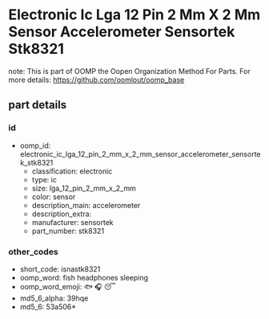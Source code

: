 # Electronic Ic Lga 12 Pin 2 Mm X 2 Mm Sensor Accelerometer Sensortek Stk8321  

note: This is part of OOMP the Oopen Organization Method For Parts. For more details: https://github.com/oomlout/oomp_base

##  part details





### id
* oomp_id: electronic_ic_lga_12_pin_2_mm_x_2_mm_sensor_accelerometer_sensortek_stk8321
  * classification: electronic
  * type: ic
  * size: lga_12_pin_2_mm_x_2_mm
  * color: sensor
  * description_main: accelerometer
  * description_extra: 
  * manufacturer: sensortek
  * part_number: stk8321

### other_codes
* short_code: isnastk8321
* oomp_word: fish headphones sleeping
* oomp_word_emoji: :fish: :headphones: :sleeping:
* md5_6_alpha: 39hqe
* md5_6: 53a506* 